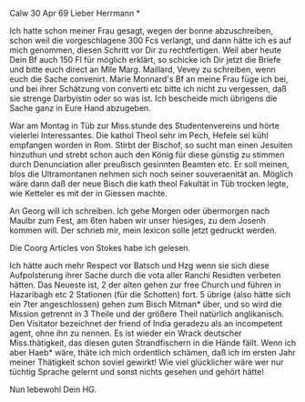  Calw 30 Apr 69
Lieber Herrmann <Mogl>*

Ich hatte schon meiner Frau gesagt, wegen der bonne abzuschreiben, schon weil die vorgeschlagene 300 Fcs verlangt, und dann hätte ich es auf mich genommen, diesen Schritt vor Dir zu rechtfertigen. Weil aber heute Dein Bf auch 150 Fl für möglich erklärt, so schicke ich Dir jetzt die Briefe und bitte euch direct an Mlle Marg. Maillard, Vevey zu schreiben, wenn euch die Sache convenirt. Marie Monnard's Bf an meine Frau füge ich bei, und bei ihrer Schätzung von converti etc bitte ich nicht zu vergessen, daß sie strenge Darbyistin oder so was ist. Ich bescheide mich übrigens die Sache ganz in Eure Hand abzugeben.

War am Montag in Tüb zur Miss.stunde des Studentenvereins und hörte vielerlei Interessantes. Die kathol Theol sehr im Pech, Hefele sei kühl empfangen worden in Rom. Stirbt der Bischof, so sucht man einen Jesuiten hinzuthun und strebt schon auch den König für diese günstig zu stimmen durch Denunciation aller preußisch gesinnten Beamten etc. Er soll meinen, blos die Ultramontanen nehmen sich noch seiner souveraenität an. Möglich wäre dann daß der neue Bisch die kath theol Fakultät in Tüb trocken legte, wie Ketteler es mit der in Giessen machte.

An Georg will ich schreiben. Ich gehe Morgen oder übermorgen nach Maulbr zum Fest, am 6ten haben wir unser hiesiges, zu dem Josenh kommen will. Der schrieb mir, mein lexicon solle jetzt gedruckt werden.

Die Coorg Articles von Stokes habe ich gelesen.

Ich hätte auch mehr Respect vor Batsch und Hzg wenn sie sich diese Aufpolsterung ihrer Sache durch die vota aller Ranchi Residten verbeten hätten. Das Neueste ist, 2 der alten gehen zur free Church und führen in Hazaribagh etc 2 Stationen (für die Schotten) fort. 5 übrige (also hätte sich ein 7ter angeschlossen) gehen zum Bisch Mitman* über, und so wird die Mission getrennt in 3 Theile und der größere Theil natürlich anglikanisch. Den Visitator bezeichnet der friend of India geradezu als an incompetent agent, ohne ihn zu nennen. Es ist wieder ein Wrack deutscher Miss.thätigkeit, das diesen guten Strandfischern in die Hände fällt. Wenn ich aber Haeb<erlin>* wäre, thäte ich mich ordentlich schämen, daß ich im ersten Jahr meiner Thätigkeit schon soviel gewirkt! Wie viel glücklicher wäre wer nur tüchtig Sprache gelernt und sonst nichts gesehen und gehört hätte!

 Nun lebewohl
 Dein HG.
